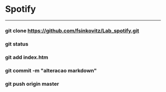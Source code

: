 # Spotify
___

### git clone https://github.com/fsinkovitz/Lab_spotify.git

### git status

### git add index.htm

### git commit -m "alteracao markdown"

### git push origin master

